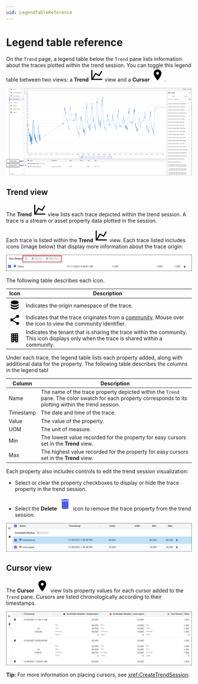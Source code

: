 ```yaml
---
uid: LegendTableReference
---
```


# Legend table reference

On the `Trend` page, a legend table below the `Trend` pane lists information about the traces plotted within the trend session. You can toggle this legend table between two views: a **Trend** ![trend](../_icons/default/chart-line.svg) view and a **Cursor** ![cursor](../_icons/default/map-marker.svg).

![Trend page legend table](images/trend-page.png)

## Trend view

The **Trend** ![trend](../_icons/default/chart-line.svg) view lists each trace depicted within the trend session. A trace is a stream or asset property data plotted in the session. 

Each trace is listed within the **Trend** ![trend](../_icons/default/chart-line.svg) view. Each trace listed includes icons (image below) that display more information about the trace origin:

![Metadata icons](images/metadata-icons.png)

The following table describes each icon.

Icon | Description
--|--
![database](../_icons/default/database.svg) | Indicates the origin namespace of the trace.
![share](../_icons/default/share-variant.svg) | Indicates that the trace originates from a [community](xref:communities). Mouse over the icon to view the community identifier.
![tenant](../_icons/default/office-building.svg) | Indicates the tenant that is sharing the trace within the community. This icon displays only when the trace is shared within a community.

Under each trace, the legend table lists each property added, along with additional data for the property. The following table describes the columns in the legend tabl

Column | Description
--|--
Name | The name of the trace property depicted within the `Trend` pane. The color swatch for each property corresponds to its plotting within the trend session.
Timestamp | The date and time of the trace.
Value | The value of the property.
UOM | The unit of measure.
Min | The lowest value recorded for the property for easy cursors set in the **Trend** view.
Max | The highest value recorded for the property for easy cursors set in the **Trend** view. 

Each property also includes controls to edit the trend session visualization:

* Select or clear the property checkboxes to display or hide the trace property in the trend session.

* Select the **Delete** ![trend](../_icons/branded/delete.svg) icon to remove the trace property from the trend session.

![Trend view](images/trend-view.png)

## Cursor view

The **Cursor** ![cursor](../_icons/default/map-marker.svg) view lists property values for each cursor added to the `Trend` pane. Cursors are listed chronologically according to their timestamps.

![Cursor view](images/cursor-view.png)

**Tip:** For more information on placing cursors, see <xref:CreateTrendSession>.
